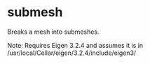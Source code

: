 # submesh 
Breaks a mesh into submeshes. 

Note: Requires Eigen 3.2.4 and assumes it is in /usr/local/Cellar/eigen/3.2.4/include/eigen3/
